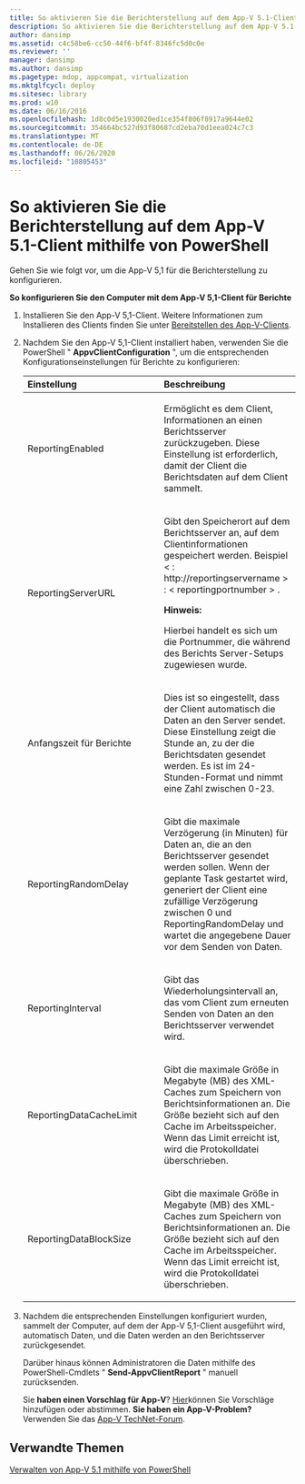 ```yaml
---
title: So aktivieren Sie die Berichterstellung auf dem App-V 5.1-Client mithilfe von PowerShell
description: So aktivieren Sie die Berichterstellung auf dem App-V 5.1-Client mithilfe von PowerShell
author: dansimp
ms.assetid: c4c58be6-cc50-44f6-bf4f-8346fc5d0c0e
ms.reviewer: ''
manager: dansimp
ms.author: dansimp
ms.pagetype: mdop, appcompat, virtualization
ms.mktglfcycl: deploy
ms.sitesec: library
ms.prod: w10
ms.date: 06/16/2016
ms.openlocfilehash: 1d8c0d5e1930020ed1ce354f806f8917a9644e02
ms.sourcegitcommit: 354664bc527d93f80687cd2eba70d1eea024c7c3
ms.translationtype: MT
ms.contentlocale: de-DE
ms.lasthandoff: 06/26/2020
ms.locfileid: "10805453"
---
```

# So aktivieren Sie die Berichterstellung auf dem App-V 5.1-Client mithilfe von PowerShell


Gehen Sie wie folgt vor, um die App-V 5,1 für die Berichterstellung zu konfigurieren.

**So konfigurieren Sie den Computer mit dem App-V 5,1-Client für Berichte**

1. Installieren Sie den App-V 5,1-Client. Weitere Informationen zum Installieren des Clients finden Sie unter [Bereitstellen des App-V-Clients](how-to-deploy-the-app-v-client-51gb18030.md).

2. Nachdem Sie den App-V 5,1-Client installiert haben, verwenden Sie die PowerShell " **AppvClientConfiguration** ", um die entsprechenden Konfigurationseinstellungen für Berichte zu konfigurieren:

   <table>
   <colgroup>
   <col width="50%" />
   <col width="50%" />
   </colgroup>
   <thead>
   <tr class="header">
   <th align="left">Einstellung</th>
   <th align="left">Beschreibung</th>
   </tr>
   </thead>
   <tbody>
   <tr class="odd">
   <td align="left"><p>ReportingEnabled</p></td>
   <td align="left"><p>Ermöglicht es dem Client, Informationen an einen Berichtsserver zurückzugeben. Diese Einstellung ist erforderlich, damit der Client die Berichtsdaten auf dem Client sammelt.</p></td>
   </tr>
   <tr class="even">
   <td align="left"><p>ReportingServerURL</p></td>
   <td align="left"><p>Gibt den Speicherort auf dem Berichtsserver an, auf dem Clientinformationen gespeichert werden. Beispiel &lt; : http://reportingservername &gt; : &lt; reportingportnumber &gt; .</p>
   <div class="alert">
   <strong>Hinweis:</strong><br/><p>Hierbei handelt es sich um die Portnummer, die während des Berichts Server-Setups zugewiesen wurde.</p>
   </div>
   <div>

   </div></td>
   </tr>
   <tr class="odd">
   <td align="left"><p>Anfangszeit für Berichte</p></td>
   <td align="left"><p>Dies ist so eingestellt, dass der Client automatisch die Daten an den Server sendet. Diese Einstellung zeigt die Stunde an, zu der die Berichtsdaten gesendet werden. Es ist im 24-Stunden-Format und nimmt eine Zahl zwischen 0-23.</p></td>
   </tr>
   <tr class="even">
   <td align="left"><p>ReportingRandomDelay</p></td>
   <td align="left"><p>Gibt die maximale Verzögerung (in Minuten) für Daten an, die an den Berichtsserver gesendet werden sollen. Wenn der geplante Task gestartet wird, generiert der Client eine zufällige Verzögerung zwischen 0 und ReportingRandomDelay und wartet die angegebene Dauer vor dem Senden von Daten.</p></td>
   </tr>
   <tr class="odd">
   <td align="left"><p>ReportingInterval</p></td>
   <td align="left"><p>Gibt das Wiederholungsintervall an, das vom Client zum erneuten Senden von Daten an den Berichtsserver verwendet wird.</p></td>
   </tr>
   <tr class="even">
   <td align="left"><p>ReportingDataCacheLimit</p></td>
   <td align="left"><p>Gibt die maximale Größe in Megabyte (MB) des XML-Caches zum Speichern von Berichtsinformationen an. Die Größe bezieht sich auf den Cache im Arbeitsspeicher. Wenn das Limit erreicht ist, wird die Protokolldatei überschrieben.</p></td>
   </tr>
   <tr class="odd">
   <td align="left"><p>ReportingDataBlockSize</p></td>
   <td align="left"><p>Gibt die maximale Größe in Megabyte (MB) des XML-Caches zum Speichern von Berichtsinformationen an. Die Größe bezieht sich auf den Cache im Arbeitsspeicher. Wenn das Limit erreicht ist, wird die Protokolldatei überschrieben.</p></td>
   </tr>
   </tbody>
   </table>



3. Nachdem die entsprechenden Einstellungen konfiguriert wurden, sammelt der Computer, auf dem der App-V 5,1-Client ausgeführt wird, automatisch Daten, und die Daten werden an den Berichtsserver zurückgesendet.

   Darüber hinaus können Administratoren die Daten mithilfe des PowerShell-Cmdlets " **Send-AppvClientReport** " manuell zurücksenden.

   Sie **haben einen Vorschlag für App-V**? [Hier](http://appv.uservoice.com/forums/280448-microsoft-application-virtualization)können Sie Vorschläge hinzufügen oder abstimmen. **Sie haben ein App-V-Problem?** Verwenden Sie das [App-V TechNet-Forum](https://social.technet.microsoft.com/Forums/home?forum=mdopappv).

## Verwandte Themen


[Verwalten von App-V 5.1 mithilfe von PowerShell](administering-app-v-51-by-using-powershell.md)









